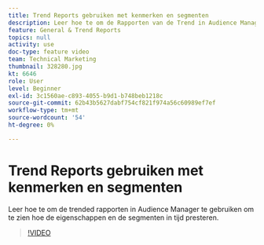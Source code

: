 ```yaml
---
title: Trend Reports gebruiken met kenmerken en segmenten
description: Leer hoe te om de Rapporten van de Trend in Audience Manager te gebruiken om te zien hoe de eigenschappen en de segmenten in tijd presteren.
feature: General & Trend Reports
topics: null
activity: use
doc-type: feature video
team: Technical Marketing
thumbnail: 328280.jpg
kt: 6646
role: User
level: Beginner
exl-id: 3c1560ae-c893-4055-b9d1-b748beb1218c
source-git-commit: 62b43b5627dabf754cf821f974a56c60989ef7ef
workflow-type: tm+mt
source-wordcount: '54'
ht-degree: 0%

---
```


# Trend Reports gebruiken met kenmerken en segmenten

Leer hoe te om de trended rapporten in Audience Manager te gebruiken om te zien hoe de eigenschappen en de segmenten in tijd presteren.

>[!VIDEO](https://video.tv.adobe.com/v/328280/?quality=12&learn=on)
